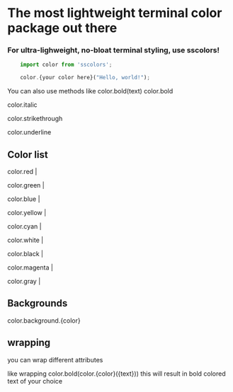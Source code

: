 # The most lightweight terminal color package out there


### For ultra-lighweight, no-bloat terminal styling, use sscolors!

```javascript
    import color from 'sscolors';
```


```javascript
    color.{your color here}("Hello, world!");
```

You can also use methods like color.bold(text)
color.bold

color.italic

color.strikethrough

color.underline

## Color list
color.red |

color.green |

color.blue |

color.yellow |

color.cyan |

color.white |

color.black |

color.magenta |

color.gray |


## Backgrounds 

color.background.{color}


## wrapping
you can wrap different attributes

like wrapping color.bold(color.{color}({text}))
this will result in bold colored text of your choice

